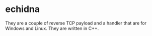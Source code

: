 # echidna
They are a couple of reverse TCP payload and a handler that are for Windows and Linux.
They are written in C++.
